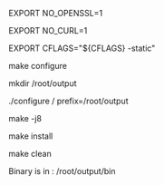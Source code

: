 EXPORT NO_OPENSSL=1

EXPORT NO_CURL=1

EXPORT CFLAGS="${CFLAGS} -static"

make configure

mkdir /root/output

./configure / prefix=/root/output

make -j8

make install

make clean

Binary is in : /root/output/bin
